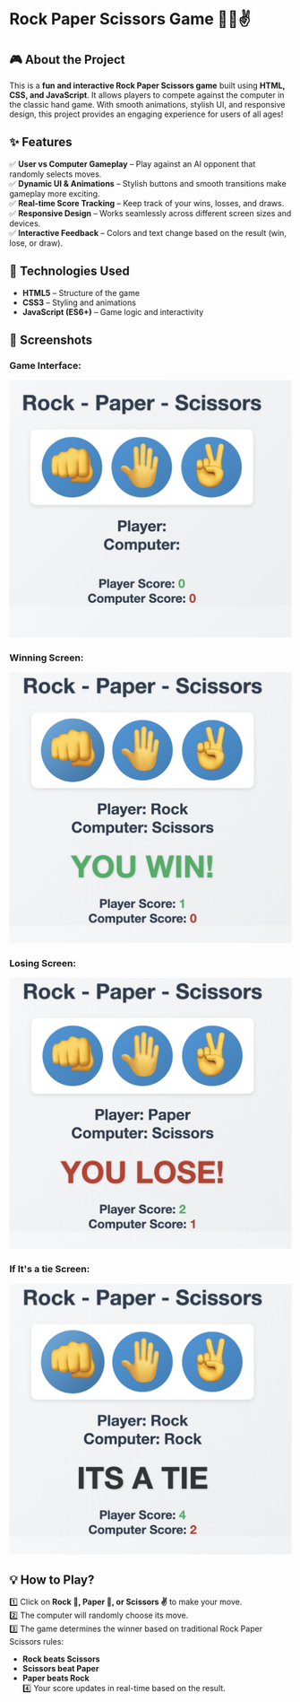# **Rock Paper Scissors Game 👊🤚✌️**  

## **🎮 About the Project**  
This is a **fun and interactive Rock Paper Scissors game** built using **HTML, CSS, and JavaScript**. It allows players to compete against the computer in the classic hand game. With smooth animations, stylish UI, and responsive design, this project provides an engaging experience for users of all ages!  

## **✨ Features**  
✅ **User vs Computer Gameplay** – Play against an AI opponent that randomly selects moves.  
✅ **Dynamic UI & Animations** – Stylish buttons and smooth transitions make gameplay more exciting.  
✅ **Real-time Score Tracking** – Keep track of your wins, losses, and draws.  
✅ **Responsive Design** – Works seamlessly across different screen sizes and devices.  
✅ **Interactive Feedback** – Colors and text change based on the result (win, lose, or draw).  

## **🚀 Technologies Used**  
- **HTML5** – Structure of the game  
- **CSS3** – Styling and animations  
- **JavaScript (ES6+)** – Game logic and interactivity  

## **📸 Screenshots**  
### Game Interface:
![Game UI](RP5.png)

### Winning Screen:
![Winning Screen](RP2.png)

### Losing Screen:
![Losing Screen](RP3.png)

### If It's a tie Screen:
![Losing Screen](RP4.png)
  

## **💡 How to Play?**  
1️⃣ Click on **Rock 🦾, Paper 🤚, or Scissors ✌️** to make your move.  
2️⃣ The computer will randomly choose its move.  
3️⃣ The game determines the winner based on traditional Rock Paper Scissors rules:  
   - **Rock beats Scissors**  
   - **Scissors beat Paper**  
   - **Paper beats Rock**  
4️⃣ Your score updates in real-time based on the result.  

